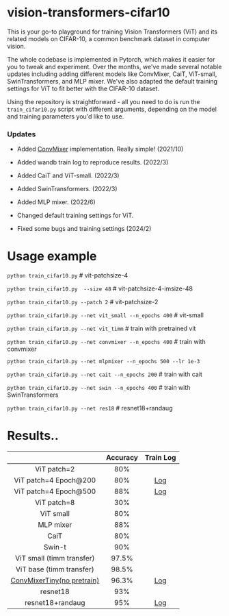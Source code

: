 # vision-transformers-cifar10
This is your go-to playground for training Vision Transformers (ViT) and its related models on CIFAR-10, a common benchmark dataset in computer vision.

The whole codebase is implemented in Pytorch, which makes it easier for you to tweak and experiment. Over the months, we've made several notable updates including adding different models like ConvMixer, CaiT, ViT-small, SwinTransformers, and MLP mixer. We've also adapted the default training settings for ViT to fit better with the CIFAR-10 dataset.

Using the repository is straightforward - all you need to do is run the `train_cifar10.py` script with different arguments, depending on the model and training parameters you'd like to use.

### Updates
* Added [ConvMixer]((https://openreview.net/forum?id=TVHS5Y4dNvM)) implementation. Really simple! (2021/10)

* Added wandb train log to reproduce results. (2022/3)

* Added CaiT and ViT-small. (2022/3)

* Added SwinTransformers. (2022/3)

* Added MLP mixer. (2022/6)

* Changed default training settings for ViT.

* Fixed some bugs and training settings (2024/2)

# Usage example
`python train_cifar10.py` # vit-patchsize-4

`python train_cifar10.py  --size 48` # vit-patchsize-4-imsize-48

`python train_cifar10.py --patch 2` # vit-patchsize-2

`python train_cifar10.py --net vit_small --n_epochs 400` # vit-small

`python train_cifar10.py --net vit_timm` # train with pretrained vit

`python train_cifar10.py --net convmixer --n_epochs 400` # train with convmixer

`python train_cifar10.py --net mlpmixer --n_epochs 500 --lr 1e-3`

`python train_cifar10.py --net cait --n_epochs 200` # train with cait

`python train_cifar10.py --net swin --n_epochs 400` # train with SwinTransformers

`python train_cifar10.py --net res18` # resnet18+randaug

# Results..

|             | Accuracy | Train Log |
|:-----------:|:--------:|:--------:|
| ViT patch=2 |    80%    | |
| ViT patch=4 Epoch@200 |    80%   | [Log](https://wandb.ai/arutema47/cifar10-challange/reports/Untitled-Report--VmlldzoxNjU3MTU2?accessToken=3y3ib62e8b9ed2m2zb22dze8955fwuhljl5l4po1d5a3u9b7yzek1tz7a0d4i57r) |
| ViT patch=4 Epoch@500 |    88%   | [Log](https://wandb.ai/arutema47/cifar10-challange/reports/Untitled-Report--VmlldzoxNjU3MTU2?accessToken=3y3ib62e8b9ed2m2zb22dze8955fwuhljl5l4po1d5a3u9b7yzek1tz7a0d4i57r) |
| ViT patch=8 |    30%   | |
| ViT small  | 80% | |
| MLP mixer |    88%   | |
| CaiT  | 80% | |
| Swin-t  | 90% | |
| ViT small (timm transfer) | 97.5% | |
| ViT base (timm transfer) | 98.5% | |
| [ConvMixerTiny(no pretrain)](https://openreview.net/forum?id=TVHS5Y4dNvM) | 96.3% |[Log](https://wandb.ai/arutema47/cifar10-challange/reports/convmixer--VmlldzoyMjEyOTk1?accessToken=2w9nox10so11ixf7t0imdhxq1rf1ftgzyax4r9h896iekm2byfifz3b7hkv3klrt)|
|   resnet18  |  93%  | |
|   resnet18+randaug  |  95%  | [Log](https://wandb.ai/arutema47/cifar10-challange/reports/Untitled-Report--VmlldzoxNjU3MTYz?accessToken=968duvoqt6xq7ep75ob0yppkzbxd0q03gxy2apytryv04a84xvj8ysdfvdaakij2) |

